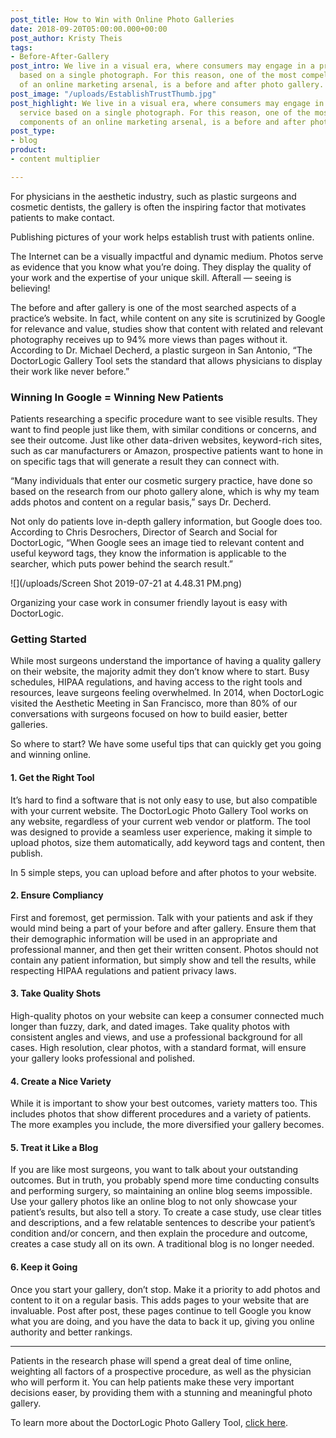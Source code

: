 ```yaml
---
post_title: How to Win with Online Photo Galleries
date: 2018-09-20T05:00:00.000+00:00
post_author: Kristy Theis
tags:
- Before-After-Gallery
post_intro: We live in a visual era, where consumers may engage in a product or service
  based on a single photograph. For this reason, one of the most compelling components
  of an online marketing arsenal, is a before and after photo gallery.
post_image: "/uploads/EstablishTrustThumb.jpg"
post_highlight: We live in a visual era, where consumers may engage in a product or
  service based on a single photograph. For this reason, one of the most compelling
  components of an online marketing arsenal, is a before and after photo gallery.
post_type:
- blog
product:
- content multiplier

---
```

For physicians in the aesthetic industry, such as plastic surgeons and cosmetic dentists, the gallery is often the inspiring factor that motivates patients to make contact.

Publishing pictures of your work helps establish trust with patients online.

The Internet can be a visually impactful and dynamic medium. Photos serve as evidence that you know what you’re doing. They display the quality of your work and the expertise of your unique skill. Afterall — seeing is believing!

The before and after gallery is one of the most searched aspects of a practice’s website. In fact, while content on any site is scrutinized by Google for relevance and value, studies show that content with related and relevant photography receives up to 94% more views than pages without it. According to Dr. Michael Decherd, a plastic surgeon in San Antonio, “The DoctorLogic Gallery Tool sets the standard that allows physicians to display their work like never before.”

### Winning In Google = Winning New Patients

Patients researching a specific procedure want to see visible results. They want to find people just like them, with similar conditions or concerns, and see their outcome. Just like other data-driven websites, keyword-rich sites, such as car manufacturers or Amazon, prospective patients want to hone in on specific tags that will generate a result they can connect with.

“Many individuals that enter our cosmetic surgery practice, have done so based on the research from our photo gallery alone, which is why my team adds photos and content on a regular basis,” says Dr. Decherd.

Not only do patients love in-depth gallery information, but Google does too. According to Chris Desrochers, Director of Search and Social for DoctorLogic, “When Google sees an image tied to relevant content and useful keyword tags, they know the information is applicable to the searcher, which puts power behind the search result.”

![](/uploads/Screen Shot 2019-07-21 at 4.48.31 PM.png)

Organizing your case work in consumer friendly layout is easy with DoctorLogic.

### Getting Started

While most surgeons understand the importance of having a quality gallery on their website, the majority admit they don’t know where to start. Busy schedules, HIPAA regulations, and having access to the right tools and resources, leave surgeons feeling overwhelmed. In 2014, when DoctorLogic visited the Aesthetic Meeting in San Francisco, more than 80% of our conversations with surgeons focused on how to build easier, better galleries.

So where to start? We have some useful tips that can quickly get you going and winning online.

#### 1. Get the Right Tool

It’s hard to find a software that is not only easy to use, but also compatible with your current website. The DoctorLogic Photo Gallery Tool works on any website, regardless of your current web vendor or platform. The tool was designed to provide a seamless user experience, making it simple to upload photos, size them automatically, add keyword tags and content, then publish.

In 5 simple steps, you can upload before and after photos to your website.

#### 2. Ensure Compliancy

First and foremost, get permission. Talk with your patients and ask if they would mind being a part of your before and after gallery. Ensure them that their demographic information will be used in an appropriate and professional manner, and then get their written consent. Photos should not contain any patient information, but simply show and tell the results, while respecting HIPAA regulations and patient privacy laws.

#### 3. Take Quality Shots

High-quality photos on your website can keep a consumer connected much longer than fuzzy, dark, and dated images. Take quality photos with consistent angles and views, and use a professional background for all cases. High resolution, clear photos, with a standard format, will ensure your gallery looks professional and polished.

#### 4. Create a Nice Variety

While it is important to show your best outcomes, variety matters too. This includes photos that show different procedures and a variety of patients. The more examples you include, the more diversified your gallery becomes.

#### 5. Treat it Like a Blog

If you are like most surgeons, you want to talk about your outstanding outcomes. But in truth, you probably spend more time conducting consults and performing surgery, so maintaining an online blog seems impossible. Use your gallery photos like an online blog to not only showcase your patient’s results, but also tell a story. To create a case study, use clear titles and descriptions, and a few relatable sentences to describe your patient’s condition and/or concern, and then explain the procedure and outcome, creates a case study all on its own. A traditional blog is no longer needed.

#### 6. Keep it Going

Once you start your gallery, don’t stop. Make it a priority to add photos and content to it on a regular basis. This adds pages to your website that are invaluable. Post after post, these pages continue to tell Google you know what you are doing, and you have the data to back it up, giving you online authority and better rankings.

***

Patients in the research phase will spend a great deal of time online, weighting all factors of a prospective procedure, as well as the physician who will perform it. You can help patients make these very important decisions easer, by providing them with a stunning and meaningful photo gallery.

To learn more about the DoctorLogic Photo Gallery Tool, [click here](https://doctorlogic.com/features/galleries).